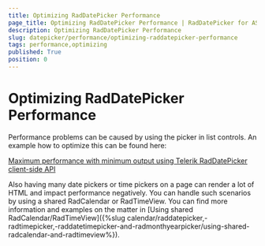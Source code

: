 ```yaml
---
title: Optimizing RadDatePicker Performance
page_title: Optimizing RadDatePicker Performance | RadDatePicker for ASP.NET AJAX Documentation
description: Optimizing RadDatePicker Performance
slug: datepicker/performance/optimizing-raddatepicker-performance
tags: performance,optimizing
published: True
position: 0
---
```


# Optimizing RadDatePicker Performance

Performance problems can be caused by using the picker in list controls. An example how to optimize this can be found here:

[Maximum performance with minimum output using Telerik RadDatePicker client-side API](http://www.telerik.com/blogs/maximum-performance-with-minimum-output-using-telerik-raddatepicker-client-side-api)

Also having many date pickers or time pickers on a page can render a lot of HTML and impact performance negatively. You can handle such scenarios by using a shared RadCalendar or RadTimeView. You can find more information and examples on the matter in [Using shared RadCalendar/RadTimeView]({%slug calendar/raddatepicker,-radtimepicker,-raddatetimepicker-and-radmonthyearpicker/using-shared-radcalendar-and-radtimeview%}).



 